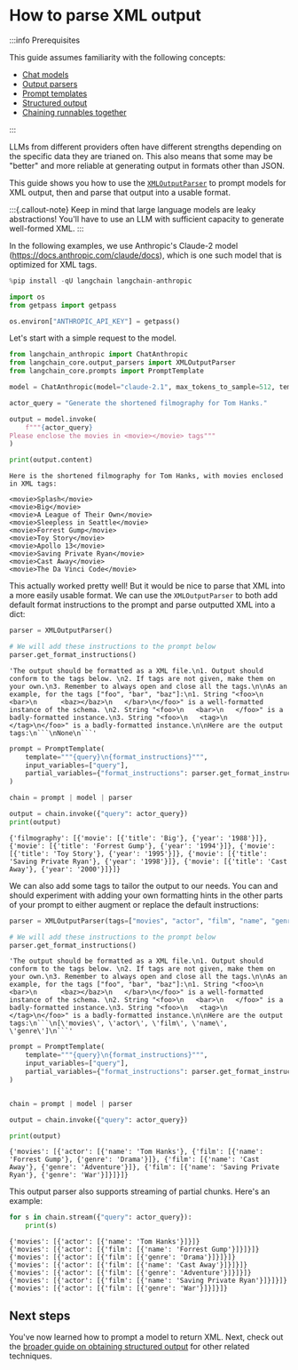 # How to parse XML output

:::info Prerequisites

This guide assumes familiarity with the following concepts:
- [Chat models](/docs/concepts/#chat-models)
- [Output parsers](/docs/concepts/#output-parsers)
- [Prompt templates](/docs/concepts/#prompt-templates)
- [Structured output](/docs/how_to/structured_output)
- [Chaining runnables together](/docs/how_to/sequence/)

:::

LLMs from different providers often have different strengths depending on the specific data they are trianed on. This also means that some may be "better" and more reliable at generating output in formats other than JSON.

This guide shows you how to use the [`XMLOutputParser`](https://api.python.langchain.com/en/latest/output_parsers/langchain_core.output_parsers.xml.XMLOutputParser.html) to prompt models for XML output, then and parse that output into a usable format.

:::{.callout-note}
Keep in mind that large language models are leaky abstractions! You'll have to use an LLM with sufficient capacity to generate well-formed XML.
:::

In the following examples, we use Anthropic's Claude-2 model (https://docs.anthropic.com/claude/docs), which is one such model that is optimized for XML tags.


```python
%pip install -qU langchain langchain-anthropic

import os
from getpass import getpass

os.environ["ANTHROPIC_API_KEY"] = getpass()
```

Let's start with a simple request to the model.


```python
from langchain_anthropic import ChatAnthropic
from langchain_core.output_parsers import XMLOutputParser
from langchain_core.prompts import PromptTemplate

model = ChatAnthropic(model="claude-2.1", max_tokens_to_sample=512, temperature=0.1)

actor_query = "Generate the shortened filmography for Tom Hanks."

output = model.invoke(
    f"""{actor_query}
Please enclose the movies in <movie></movie> tags"""
)

print(output.content)
```

    Here is the shortened filmography for Tom Hanks, with movies enclosed in XML tags:
    
    <movie>Splash</movie>
    <movie>Big</movie>
    <movie>A League of Their Own</movie>
    <movie>Sleepless in Seattle</movie>
    <movie>Forrest Gump</movie>
    <movie>Toy Story</movie>
    <movie>Apollo 13</movie>
    <movie>Saving Private Ryan</movie>
    <movie>Cast Away</movie>
    <movie>The Da Vinci Code</movie>


This actually worked pretty well! But it would be nice to parse that XML into a more easily usable format. We can use the `XMLOutputParser` to both add default format instructions to the prompt and parse outputted XML into a dict:


```python
parser = XMLOutputParser()

# We will add these instructions to the prompt below
parser.get_format_instructions()
```




    'The output should be formatted as a XML file.\n1. Output should conform to the tags below. \n2. If tags are not given, make them on your own.\n3. Remember to always open and close all the tags.\n\nAs an example, for the tags ["foo", "bar", "baz"]:\n1. String "<foo>\n   <bar>\n      <baz></baz>\n   </bar>\n</foo>" is a well-formatted instance of the schema. \n2. String "<foo>\n   <bar>\n   </foo>" is a badly-formatted instance.\n3. String "<foo>\n   <tag>\n   </tag>\n</foo>" is a badly-formatted instance.\n\nHere are the output tags:\n```\nNone\n```'




```python
prompt = PromptTemplate(
    template="""{query}\n{format_instructions}""",
    input_variables=["query"],
    partial_variables={"format_instructions": parser.get_format_instructions()},
)

chain = prompt | model | parser

output = chain.invoke({"query": actor_query})
print(output)
```

    {'filmography': [{'movie': [{'title': 'Big'}, {'year': '1988'}]}, {'movie': [{'title': 'Forrest Gump'}, {'year': '1994'}]}, {'movie': [{'title': 'Toy Story'}, {'year': '1995'}]}, {'movie': [{'title': 'Saving Private Ryan'}, {'year': '1998'}]}, {'movie': [{'title': 'Cast Away'}, {'year': '2000'}]}]}


We can also add some tags to tailor the output to our needs. You can and should experiment with adding your own formatting hints in the other parts of your prompt to either augment or replace the default instructions:


```python
parser = XMLOutputParser(tags=["movies", "actor", "film", "name", "genre"])

# We will add these instructions to the prompt below
parser.get_format_instructions()
```




    'The output should be formatted as a XML file.\n1. Output should conform to the tags below. \n2. If tags are not given, make them on your own.\n3. Remember to always open and close all the tags.\n\nAs an example, for the tags ["foo", "bar", "baz"]:\n1. String "<foo>\n   <bar>\n      <baz></baz>\n   </bar>\n</foo>" is a well-formatted instance of the schema. \n2. String "<foo>\n   <bar>\n   </foo>" is a badly-formatted instance.\n3. String "<foo>\n   <tag>\n   </tag>\n</foo>" is a badly-formatted instance.\n\nHere are the output tags:\n```\n[\'movies\', \'actor\', \'film\', \'name\', \'genre\']\n```'




```python
prompt = PromptTemplate(
    template="""{query}\n{format_instructions}""",
    input_variables=["query"],
    partial_variables={"format_instructions": parser.get_format_instructions()},
)


chain = prompt | model | parser

output = chain.invoke({"query": actor_query})

print(output)
```

    {'movies': [{'actor': [{'name': 'Tom Hanks'}, {'film': [{'name': 'Forrest Gump'}, {'genre': 'Drama'}]}, {'film': [{'name': 'Cast Away'}, {'genre': 'Adventure'}]}, {'film': [{'name': 'Saving Private Ryan'}, {'genre': 'War'}]}]}]}


This output parser also supports streaming of partial chunks. Here's an example:


```python
for s in chain.stream({"query": actor_query}):
    print(s)
```

    {'movies': [{'actor': [{'name': 'Tom Hanks'}]}]}
    {'movies': [{'actor': [{'film': [{'name': 'Forrest Gump'}]}]}]}
    {'movies': [{'actor': [{'film': [{'genre': 'Drama'}]}]}]}
    {'movies': [{'actor': [{'film': [{'name': 'Cast Away'}]}]}]}
    {'movies': [{'actor': [{'film': [{'genre': 'Adventure'}]}]}]}
    {'movies': [{'actor': [{'film': [{'name': 'Saving Private Ryan'}]}]}]}
    {'movies': [{'actor': [{'film': [{'genre': 'War'}]}]}]}


## Next steps

You've now learned how to prompt a model to return XML. Next, check out the [broader guide on obtaining structured output](/docs/how_to/structured_output) for other related techniques.
